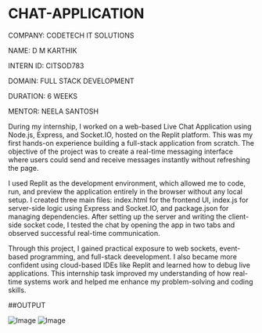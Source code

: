 # CHAT-APPLICATION

COMPANY: CODETECH IT SOLUTIONS

NAME: D M KARTHIK

INTERN ID: CITSOD783

DOMAIN: FULL STACK DEVELOPMENT

DURATION: 6 WEEKS

MENTOR: NEELA SANTOSH

During my internship, I worked on a web-based Live Chat Application using Node.js, Express, and Socket.IO, hosted on the Replit platform. This was my first hands-on experience building a full-stack application from scratch. The objective of the project was to create a real-time messaging interface where users could send and receive messages instantly without refreshing the page.

I used Replit as the development environment, which allowed me to code, run, and preview the application entirely in the browser without any local setup. I created three main files: index.html for the frontend UI, index.js for server-side logic using Express and Socket.IO, and package.json for managing dependencies. After setting up the server and writing the client-side socket code, I tested the chat by opening the app in two tabs and observed successful real-time communication.

Through this project, I gained practical exposure to web sockets, event-based programming, and full-stack deevelopment. I also became more confident using cloud-based IDEs like Replit and learned how to debug live applications. This internship task improved my understanding of how real-time systems work and helped me enhance my problem-solving and coding skills.

##OUTPUT

![Image](https://github.com/user-attachments/assets/40af4721-6154-4a35-b7a3-18713103398e)
![Image](https://github.com/user-attachments/assets/3f64d3d2-e8f5-427a-9acb-c163ce1315e9)
